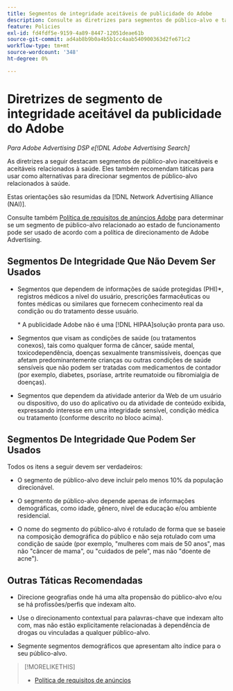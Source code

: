 ```yaml
---
title: Segmentos de integridade aceitáveis de publicidade do Adobe
description: Consulte as diretrizes para segmentos de público-alvo e táticas aceitáveis relacionadas à integridade para usar como alternativas para direcionar segmentos de público-alvo relacionados à integridade.
feature: Policies
exl-id: fd4fdf5e-9159-4a89-8447-12051deae61b
source-git-commit: ad4ab8b9b0a4b5b1cc4aab540900363d2fe671c2
workflow-type: tm+mt
source-wordcount: '348'
ht-degree: 0%

---
```


# Diretrizes de segmento de integridade aceitável da publicidade do Adobe

*Para Adobe Advertising DSP e[!DNL Adobe Advertising Search]*

As diretrizes a seguir destacam segmentos de público-alvo inaceitáveis e aceitáveis relacionados à saúde. Eles também recomendam táticas para usar como alternativas para direcionar segmentos de público-alvo relacionados à saúde.

Estas orientações são resumidas da [!DNL Network Advertising Alliance (NAI)].

Consulte também [Política de requisitos de anúncios Adobe](/help/policies/ad-requirements-policy.md) para determinar se um segmento de público-alvo relacionado ao estado de funcionamento pode ser usado de acordo com a política de direcionamento de Adobe Advertising.

## Segmentos De Integridade Que Não Devem Ser Usados

* Segmentos que dependem de informações de saúde protegidas (PHI)\*, registros médicos a nível do usuário, prescrições farmacêuticas ou fontes médicas ou similares que fornecem conhecimento real da condição ou do tratamento desse usuário.

   \* A publicidade Adobe não é uma [!DNL HIPAA]solução pronta para uso.

* Segmentos que visam as condições de saúde (ou tratamentos conexos), tais como qualquer forma de câncer, saúde mental, toxicodependência, doenças sexualmente transmissíveis, doenças que afetam predominantemente crianças ou outras condições de saúde sensíveis que não podem ser tratadas com medicamentos de contador (por exemplo, diabetes, psoríase, artrite reumatoide ou fibromialgia de doenças).

* Segmentos que dependem da atividade anterior da Web de um usuário ou dispositivo, do uso do aplicativo ou da atividade de conteúdo exibida, expressando interesse em uma integridade sensível, condição médica ou tratamento (conforme descrito no bloco acima).

## Segmentos De Integridade Que Podem Ser Usados

Todos os itens a seguir devem ser verdadeiros:

* O segmento de público-alvo deve incluir pelo menos 10% da população direcionável.

* O segmento de público-alvo depende apenas de informações demográficas, como idade, gênero, nível de educação e/ou ambiente residencial.

* O nome do segmento do público-alvo é rotulado de forma que se baseie na composição demográfica do público e não seja rotulado com uma condição de saúde (por exemplo, &quot;mulheres com mais de 50 anos&quot;, mas não &quot;câncer de mama&quot;, ou &quot;cuidados de pele&quot;, mas não &quot;doente de acne&quot;).

## Outras Táticas Recomendadas

* Direcione geografias onde há uma alta propensão do público-alvo e/ou se há profissões/perfis que indexam alto.

* Use o direcionamento contextual para palavras-chave que indexam alto com, mas não estão explicitamente relacionadas à dependência de drogas ou vinculadas a qualquer público-alvo.

* Segmente segmentos demográficos que apresentam alto índice para o seu público-alvo.

>[!MORELIKETHIS]
>
>* [Política de requisitos de anúncios](/help/policies/ad-requirements-policy.md)

